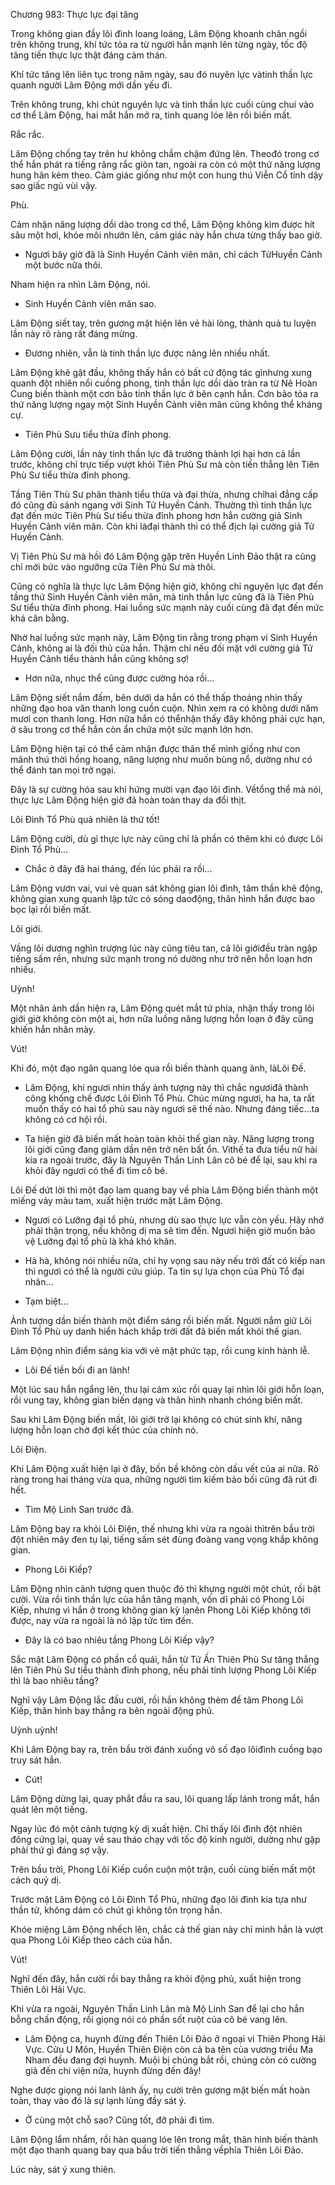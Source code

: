 




Chương 983: Thực lực đại tăng


Trong không gian đầy lôi đình loang loáng, Lâm Động khoanh chân ngồi trên không trung, khí tức tỏa ra từ người hắn mạnh lên từng ngày, tốc độ tăng tiến thực lực thật đáng cảm thán.

Khí tức tăng lên liên tục trong năm ngày, sau đó nuyên lực vàtinh thần lực quanh người Lâm Động mới dần yếu đi.

Trên không trung, khi chút nguyên lực và tinh thần lực cuối cùng chui vào cơ thể Lâm Động, hai mắt hắn mở ra, tinh quang lóe lên rồi biến mất.

Rắc rắc.

Lâm Động chống tay trên hư không chầm chậm đứng lên. Theođó trong cơ thể hắn phát ra tiếng răng rắc giòn tan, ngoài ra còn có một thứ năng lượng hung hãn kèm theo. Cảm giác giống như một con hung thú Viễn Cổ tỉnh dậy sao giấc ngủ vùi vậy.

Phù.

Cảm nhận năng lượng dồi dào trong cơ thể, Lâm Động không kìm được hít sâu một hơi, khóe môi nhướn lên, cảm giác này hắn chưa từng thấy bao giờ.

- Ngươi bây giờ đã là Sinh Huyền Cảnh viên mãn, chỉ cách TửHuyền Cảnh một bước nữa thôi.

Nham hiện ra nhìn Lâm Động, nói.

- Sinh Huyền Cảnh viên mãn sao.

Lâm Động siết tay, trên gương mặt hiện lên vẻ hài lòng, thành quả tu luyện lần này rõ ràng rất đáng mừng.

- Đương nhiên, vẫn là tinh thần lực được nâng lên nhiều nhất.

Lâm Động khẽ gật đầu, không thấy hắn có bất cứ động tác gìnhưng xung quanh đột nhiên nổi cuồng phong, tinh thần lực dồi dào tràn ra từ Nê Hoàn Cung biến thành một cơn bão tinh thần lực ở bên cạnh hắn. Cơn bão tỏa ra thứ năng lượng ngay một Sinh Huyền Cảnh viên mãn cũng không thể kháng cự.

- Tiên Phù Sưu tiểu thừa đỉnh phong.

Lâm Động cười, lần này tinh thần lực đã trưởng thành lợi hại hơn cả lần trước, không chỉ trực tiếp vượt khỏi Tiên Phù Sư mà còn tiến thẳng lên Tiên Phù Sư tiểu thừa đỉnh phong.

Tầng Tiên Thù Sư phân thành tiểu thừa và đại thừa, nhưng chỉhai đẳng cấp đó cũng đủ sánh ngang với Sinh Tử Huyền Cảnh. Thường thì tinh thần lực đạt đến mức Tiên Phù Sư tiểu thừa đỉnh phong hơn hẳn cường giả Sinh Huyền Cảnh viên mãn. Còn khi làđại thành thì có thể địch lại cường giả Tử Huyền Cảnh.

Vị Tiên Phù Sư mà hồi đó Lâm Động gặp trên Huyền Linh Đảo thật ra cũng chỉ mới bức vào ngưỡng cửa Tiên Phù Sư mà thôi.

Cũng có nghĩa là thực lực Lâm Động hiện giờ, không chỉ nguyên lực đạt đến tầng thứ Sinh Huyền Cảnh viên mãn, mà tinh thần lực cũng đã là Tiên Phù Sư tiểu thừa đỉnh phong. Hai luồng sức mạnh này cuối cùng đã đạt đến mức khá cân bằng.

Nhờ hai luồng sức mạnh này, Lâm Động tin rằng trong phạm vi Sinh Huyền Cảnh, không ai là đối thủ của hắn. Thậm chí nếu đối mặt với cường giả Tử Huyền Cảnh tiểu thành hắn cũng không sợ!

- Hơn nữa, nhục thể cũng được cường hóa rồi…

Lâm Động siết nắm đấm, bên dưới da hắn có thể thấp thoáng nhìn thấy những đạo hoa văn thanh long cuồn cuộn. Nhìn xem ra có không dưới năm mươi con thanh long. Hơn nữa hắn có thểnhận thấy đây không phải cực hạn, ở sâu trong cơ thể hắn còn ẩn chứa một sức mạnh lớn hơn.

Lâm Động hiện tại có thể cảm nhận được thân thể mình giống như con mãnh thú thời hồng hoang, năng lượng như muốn bùng nổ, dường như có thể đánh tan mọi trở ngại.

Đây là sự cường hóa sau khi hứng mười vạn đạo lôi đình. Vềtổng thể mà nói, thực lực Lâm Động hiện giờ đã hoàn toàn thay da đổi thịt.

Lôi Đình Tổ Phù quả nhiên là thứ tốt!

Lâm Động cười, dù gì thực lực này cũng chỉ là phần có thêm khi có được Lôi Đình Tổ Phù…

- Chắc ở đây đã hai tháng, đến lúc phải ra rồi…

Lâm Động vươn vai, vui vẻ quan sát không gian lôi đình, tâm thần khẽ động, không gian xung quanh lập tức có sóng daođộng, thân hình hắn được bao bọc lại rồi biến mất.

Lôi giới.

Vầng lôi dương nghìn trượng lúc này cũng tiêu tan, cả lôi giớiđều tràn ngập tiếng sấm rền, nhưng sức mạnh trong nó dường như trở nên hỗn loạn hơn nhiều.

Uỳnh!

Một nhân ảnh dần hiện ra, Lâm Động quét mắt tứ phía, nhận thấy trong lôi giới giờ không còn một ai, hơn nữa luồng năng lượng hỗn loạn ở đây cũng khiến hắn nhăn mày.

Vút!

Khi đó, một đạo ngân quang lóe qua rồi biến thành quang ảnh, làLôi Đế.

- Lâm Động, khi ngươi nhìn thấy ảnh tượng này thì chắc ngươiđã thành công khống chế được Lôi Đình Tổ Phù. Chúc mừng ngươi, ha ha, ta rất muốn thấy có hai tổ phù sau này ngươi sẽ thế nào. Nhưng đáng tiếc…ta không có cơ hội rồi.

- Ta hiện giờ đã biến mất hoàn toàn khỏi thế gian này. Năng lượng trong lôi giới cũng đang giảm dần nên trở nên bất ổn. Vìthế ta đưa tiểu nữ hài kia ra ngoài trước, đây là Nguyên Thần Linh Lân cô bé để lại, sau khi ra khỏi đây ngươi có thể đi tìm cô bé.

Lôi Đế dứt lời thì một đạo lam quang bay về phía Lâm Động biến thành một miếng vảy màu tam, xuất hiện trước mặt Lâm Động.

- Ngươi có Lưỡng đại tổ phù, nhưng dù sao thực lực vẫn còn yếu. Hãy nhớ phải thận trọng, nếu không dị ma sẽ tìm đến. Ngươi hiện giờ muốn bảo vệ Lưỡng đại tổ phù là khá khó khăn.

- Hà hà, không nói nhiều nữa, chỉ hy vọng sau này nếu trời đất có kiếp nan thì ngươi có thể là người cứu giúp. Ta tin sự lựa chọn của Phù Tổ đại nhân…

- Tạm biệt…

Ảnh tượng dần biến thành một điểm sáng rồi biến mất. Người nắm giữ Lôi Đình Tổ Phù uy danh hiển hách khắp trời đất đã biến mất khỏi thế gian.

Lâm Động nhìn điểm sáng kia với vẻ mặt phức tạp, rồi cung kính hành lễ.

- Lôi Đế tiền bối đi an lành!

Một lúc sau hắn ngẩng lên, thu lại cảm xúc rồi quay lại nhìn lôi giới hỗn loạn, rồi vung tay, không gian biến dạng và thân hình nhanh chóng biến mất.

Sau khi Lâm Động biến mất, lôi giới trở lại không có chút sinh khí, năng lượng hỗn loạn chờ đợi kết thúc của chính nó.

Lôi Điện.

Khi Lâm Động xuất hiện lại ở đây, bốn bề không còn dấu vết của ai nữa. Rõ ràng trong hai tháng vừa qua, những người tìm kiếm bảo bối cũng đã rút đi hết.

- Tìm Mộ Linh San trước đã.

Lâm Động bay ra khỏi Lôi Điện, thế nhưng khi vừa ra ngoài thìtrên bầu trời đột nhiên mây đen tụ lại, tiếng sấm sét đùng đoàng vang vọng khắp không gian.

- Phong Lôi Kiếp?

Lâm Động nhìn cảnh tượng quen thuộc đó thì khựng người một chút, rồi bật cười. Vừa rồi tinh thần lực của hắn tăng mạnh, vốn dĩ phải có Phong Lôi Kiếp, nhưng vì hắn ở trong không gian kỳ lạnên Phong Lôi Kiếp không tới được, nay vừa ra ngoài là nó lập tức tìm đến.

- Đây là có bao nhiêu tầng Phong Lôi Kiếp vậy?

Sắc mặt Lâm Động có phần cổ quái, hắn từ Tứ Ấn Thiên Phù Sư tăng thẳng lên Tiên Phù Sư tiểu thành đỉnh phong, nếu phải tính lượng Phong Lôi Kiếp thì là bao nhiêu tầng?

Nghĩ vậy Lâm Động lắc đầu cười, rồi hắn không thèm để tâm Phong Lôi Kiếp, thân hình bay thẳng ra bên ngoài động phủ.

Uỳnh uỳnh!

Khi Lâm Động bay ra, trên bầu trời đánh xuống vô số đạo lôiđình cuồng bạo truy sát hắn.

- Cút!

Lâm Động dừng lại, quay phắt đầu ra sau, lôi quang lấp lánh trong mắt, hắn quát lên một tiếng.

Ngay lúc đó một cảnh tượng kỳ dị xuất hiện. Chỉ thấy lôi đình đột nhiên đông cứng lại, quay về sau tháo chạy với tốc độ kinh người, dường như gặp phải thứ gì đáng sợ vậy.

Trên bầu trời, Phong Lôi Kiếp cuồn cuộn một trận, cuối cùng biến mất một cách quỷ dị.

Trước mặt Lâm Động có Lôi Đình Tổ Phù, những đạo lôi đình kia tựa như thần tử, không dám có chút gì không tôn trọng hắn.

Khóe miệng Lâm Động nhếch lên, chắc cả thế gian này chỉ mình hắn là vượt qua Phong Lôi Kiếp theo cách của hắn.

Vút!

Nghĩ đến đây, hắn cười rồi bay thẳng ra khỏi động phủ, xuất hiện trong Thiên Lôi Hải Vực.

Khi vừa ra ngoài, Nguyên Thần Linh Lân mà Mộ Linh San để lại cho hắn bỗng chấn động, rồi giọng nói có phần sốt ruột của cô bé vang lên.

- Lâm Động ca, huynh đừng đến Thiên Lôi Đảo ở ngoại vi Thiên Phong Hải Vực. Cửu U Môn, Huyền Thiên Điện còn cả ba tên của vương triều Ma Nham đều đang đợi huynh. Muội bị chúng bắt rồi, chúng còn có cường giả đến chi viện nữa, huynh đừng đến đây!

Nghe được giọng nói lanh lảnh ấy, nụ cười trên gương mặt biến mất hoàn toàn, thay vào đó là sự lạnh lùng đầy sát ý.

- Ở cùng một chỗ sao? Cũng tốt, đỡ phải đi tìm.

Lâm Động lẩm nhẩm, rồi hàn quang lóe lên trong mắt, thân hình biến thành một đạo thanh quang bay qua bầu trời tiến thẳng vềphía Thiên Lôi Đảo.

Lúc này, sát ý xung thiên.




